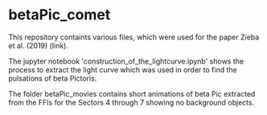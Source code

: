 # betaPic_comet

This repository containts various files, which were used for the paper Zieba et al. (2019) (link).

The jupyter notebook 'construction_of_the_lightcurve.ipynb' shows the process to extract the light curve which was used in order to find the pulsations of beta Pictoris.


The folder betaPic_movies contains short animations of beta Pic extracted from the FFIs for the Sectors 4 through 7 showing no background objects.
